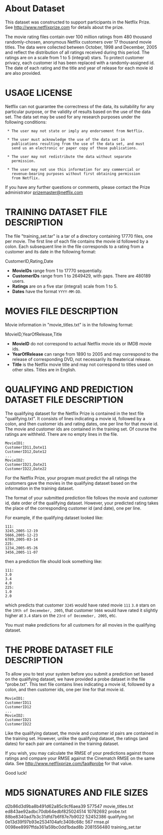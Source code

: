 About Dataset
================================================================================

This dataset was constructed to support participants in the Netflix Prize.  See http://www.netflixprize.com for details about the prize.

The movie rating files contain over 100 million ratings from 480 thousand randomly-chosen, anonymous Netflix customers over 17 thousand movie titles.  The data were collected between October, 1998 and December, 2005 and reflect the distribution of all ratings received during this period.  The ratings are on a scale from 1 to 5 (integral) stars. To protect customer privacy, each customer id has been replaced with a randomly-assigned id.  The date of each rating and the title and year of release for each movie id are also provided.


USAGE LICENSE
================================================================================

Netflix can not guarantee the correctness of the data, its suitability for any particular purpose, or the validity of results based on the use of the data set. The data set may be used for any research purposes under the following conditions:

     * The user may not state or imply any endorsement from Netflix.

     * The user must acknowledge the use of the data set in
       publications resulting from the use of the data set, and must
       send us an electronic or paper copy of those publications.

     * The user may not redistribute the data without separate
       permission.

     * The user may not use this information for any commercial or
       revenue-bearing purposes without first obtaining permission
       from Netflix.

If you have any further questions or comments, please contact the Prize administrator <prizemaster@netflix.com>


TRAINING DATASET FILE DESCRIPTION
================================================================================

The file "training_set.tar" is a tar of a directory containing 17770 files, one per movie.  The first line of each file contains the movie id followed by a colon.  Each subsequent line in the file corresponds to a rating from a customer and its date in the following format:

CustomerID,Rating,Date

- **MovieIDs** range from 1 to 17770 sequentially.
- **CustomerIDs** range from 1 to 2649429, with gaps. There are 480189 users.
- **Ratings** are on a five star (integral) scale from 1 to 5.
- **Dates** have the format `YYYY-MM-DD`.

MOVIES FILE DESCRIPTION
================================================================================

Movie information in "movie_titles.txt" is in the following format:

MovieID,YearOfRelease,Title

- **MovieID** do not correspond to actual Netflix movie ids or IMDB movie ids.
- **YearOfRelease** can range from 1890 to 2005 and may correspond to the release of corresponding DVD, not necessarily its theaterical release.
- **Title** is the Netflix movie title and may not correspond to titles used on other sites.  Titles are in English.


QUALIFYING AND PREDICTION DATASET FILE DESCRIPTION
================================================================================

The qualifying dataset for the Netflix Prize is contained in the text file "qualifying.txt".  It consists of lines indicating a movie id, followed by a colon, and then customer ids and rating dates, one per line for that movie id. The movie and customer ids are contained in the training set.  Of course the ratings are withheld. There are no empty lines in the file.

```
MovieID1:
CustomerID11,Date11
CustomerID12,Date12
...
MovieID2:
CustomerID21,Date21
CustomerID22,Date22
```

For the Netflix Prize, your program must predict the all ratings the customers gave the movies in the qualifying dataset based on the information in the training dataset.

The format of your submitted prediction file follows the movie and customer id, date order of the qualifying dataset.  However, your predicted rating takes the place of the corresponding customer id (and date), one per line.

For example, if the qualifying dataset looked like:
```
111:
3245,2005-12-19
5666,2005-12-23
6789,2005-03-14
225:
1234,2005-05-26
3456,2005-11-07
```

then a prediction file should look something like:
```
111:
3.0
3.4
4.0
225:
1.0
2.0
```

which predicts that customer `3245` would have rated movie `111` `3.0` stars on the `19th of Decemeber, 2005`, that customer `5666` would have rated it slightly higher at `3.4` stars on the `23rd of Decemeber, 2005`, etc.

You must make predictions for all customers for all movies in the qualifying dataset.

THE PROBE DATASET FILE DESCRIPTION
================================================================================

To allow you to test your system before you submit a prediction set based on the qualifying dataset, we have provided a probe dataset in the file "probe.txt". This text file contains lines indicating a movie id, followed by a colon, and then customer ids, one per line for that movie id.

```
MovieID1:
CustomerID11
CustomerID12
...
MovieID2:
CustomerID21
CustomerID22
```

Like the qualifying dataset, the movie and customer id pairs are contained in the training set.  However, unlike the qualifying dataset, the ratings (and dates) for each pair are contained in the training dataset.

If you wish, you may calculate the RMSE of your predictions against those ratings and compare your RMSE against the Cinematch RMSE on the same data. See http://www.netflixprize.com/faq#probe for that value.


Good luck!


MD5 SIGNATURES AND FILE SIZES
================================================================================

d2b86d3d9ba8b491d62a85c9cf6aea39        577547 movie_titles.txt
ed843ae92adbc70db64edbf825024514      10782692 probe.txt
88be8340ad7b3c31dfd7b6f87e7b9022      52452386 qualifying.txt
0e13d39f97b93e2534104afc3408c68c           567 rmse.pl
0098ee8997ffda361a59bc0dd1bdad8b    2081556480 training_set.tar
